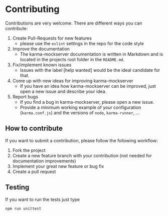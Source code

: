 # Contributing

Contributions are very welcome. There are different ways you can contribute:

1. Create Pull-Requests for new features
    * please use the `eslint` settings in the repo for the code style
1. Improve the documentation
    * The karma-mockserver documentation is written in Markdown and is located in the projects root folder in the `README.md`.
1. Fix/implement known issues
    * Issues with the label [help wanted] would be the ideal candidate for that.
1. Come up with new ideas for improving karma-mockserver
    * If you have an idea how karma-mockserver can be improved, just open a new issue and describe your idea.
1. Report bugs
    * If you find a bug in karma-mockserver, please open a new issue.
    * Provide a minimum working example of your configuration (`karma.conf.js`) and 
      the versions of `node`, `karma-runner`, ... 

## How to contribute
If you want to submit a contribution, please follow the following workflow:

1. Fork the project
2. Create a new feature branch with your contribution (not needed for documentation improvements)
3. Implement your great new feature or bug fix
4. Create a pull request

## Testing
If you want to run the tests just type
```
npm run unittest
```
